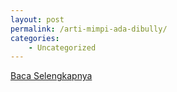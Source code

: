 ```yaml
---
layout: post
permalink: /arti-mimpi-ada-dibully/
categories:
    - Uncategorized
---
```


[Baca Selengkapnya](/01)